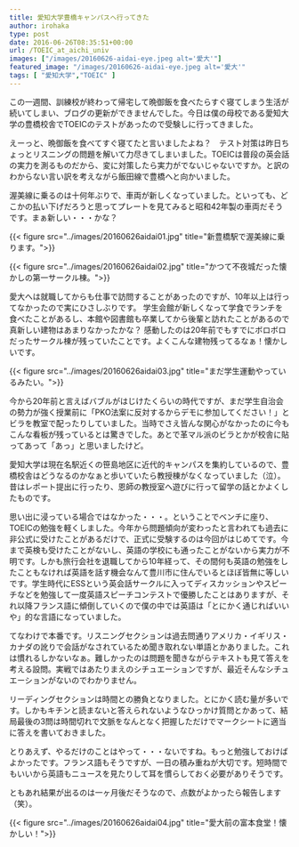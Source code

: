 ```yaml
---
title: 愛知大学豊橋キャンパスへ行ってきた
author: irohaka
type: post
date: 2016-06-26T08:35:51+00:00
url: /TOEIC_at_aichi_univ
images: ["/images/20160626-aidai-eye.jpeg alt='愛大'"]
featured_image: "/images/20160626-aidai-eye.jpeg alt='愛大'"
tags: [ "愛知大学","TOEIC" ]
---
```


  
この一週間、訓練校が終わって帰宅して晩御飯を食べたらすぐ寝てしまう生活が続いてしまい、ブログの更新ができませんでした。今日は僕の母校である愛知大学の豊橋校舎でTOEICのテストがあったので受験しに行ってきました。
  
えーっと、晩御飯を食べてすぐ寝てたと言いましたよね？　テスト対策は昨日ちょっとリスニングの問題を解いて力尽きてしまいました。TOEICは普段の英会話の実力を測るものだから、変に対策したら実力がでないじゃないですか。と訳のわからない言い訳を考えながら飯田線で豊橋へと向かいました。
  
渥美線に乗るのは十何年ぶりで、車両が新しくなっていました。といっても、どこかの払い下げだろうと思ってプレートを見てみると昭和42年製の車両だそうです。まぁ新しい・・・かな？

{{< figure src="../images/20160626aidai01.jpg" title="新豊橋駅で渥美線に乗ります。">}}

{{< figure src="../images/20160626aidai02.jpg" title="かつて不夜城だった懐かしの第一サークル棟。">}}

愛大へは就職してからも仕事で訪問することがあったのですが、10年以上は行ってなかったので実にひさしぶりです。
学生会館が新しくなって学食でランチを食べたことがあるし、本館や図書館も卒業してから後輩と訪れたことがあるので真新しい建物はあまりなかったかな？
感動したのは20年前でもすでにボロボロだったサークル棟が残っていたことです。よくこんな建物残ってるなぁ！懐かしいです。

{{< figure src="../images/20160626aidai03.jpg" title="まだ学生運動やっているみたい。">}}

今から20年前と言えばバブルがはじけたくらいの時代ですが、まだ学生自治会の勢力が強く授業前に「PKO法案に反対するからデモに参加してください！」とビラを教室で配ったりしていました。当時でさえ皆んな関心がなかったのに今もこんな看板が残っているとは驚きでした。あとで革マル派のビラとかが校舎に貼ってあって「あっ」と思いましたけど。

愛知大学は現在名駅近くの笹島地区に近代的キャンパスを集約しているので、豊橋校舎はどうなるのかなぁと歩いていたら教授棟がなくなっていました（泣）。昔はレポート提出に行ったり、恩師の教授室へ遊びに行って留学の話とかよくしたものです。

思い出に浸っている場合ではなかった・・・。ということでベンチに座り、TOEICの勉強を軽くしました。今年から問題傾向が変わったと言われても過去に非公式に受けたことがあるだけで、正式に受験するのは今回がはじめてです。今まで英検も受けたことがないし、英語の学校にも通ったことがないから実力が不明です。しかも旅行会社を退職してから10年経って、その間何も英語の勉強をしたこともなければ英語を話す機会なんて豊川市に住んでいるとほぼ皆無に等しいです。学生時代にESSという英会話サークルに入ってディスカッションやスピーチなどを勉強して一度英語スピーチコンテストで優勝したことはありますが、それ以降フランス語に傾倒していくので僕の中では英語は「とにかく通じればいいや」的な言語になっていました。

てなわけで本番です。リスニングセクションは過去問通りアメリカ・イギリス・カナダの訛りで会話がなされているため聞き取れない単語とかありました。これは慣れるしかないなぁ。難しかったのは問題を聞きながらテキストも見て答えを考える設問。実戦ではあたりまえのシチュエーションですが、最近そんなシチュエーションがないのでわかりません。
  
リーディングセクションは時間との勝負となりました。とにかく読む量が多いです。しかもキチンと読まないと答えられないようなひっかけ質問とかあって、結局最後の3問は時間切れで文脈をなんとなく把握しただけでマークシートに適当に答えを書いておきました。

とりあえず、やるだけのことはやって・・・ないですね。もっと勉強しておけばよかったです。フランス語もそうですが、一日の積み重ねが大切です。短時間でもいいから英語もニュースを見たりして耳を慣らしておく必要がありそうです。
  
ともあれ結果が出るのは一ヶ月後だそうなので、点数がよかったら報告します（笑）。

{{< figure src="../images/20160626aidai04.jpg" title="愛大前の富本食堂！懐かしい！">}}
